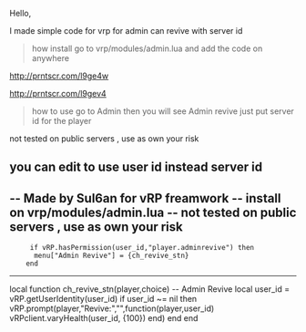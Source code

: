 Hello,

I made simple code for vrp for admin can revive with server id 

>how install 
go to vrp/modules/admin.lua and add the code on anywhere 

http://prntscr.com/l9ge4w

http://prntscr.com/l9gev4

> how to use 
go to Admin then you will see Admin revive just put server id for the player 

not tested on public servers , use as own your risk

you can edit to use user id instead server id
-----------------------------------------------------------------------------------------

-- Made by Sul6an for vRP freamwork
-- install on vrp/modules/admin.lua 
-- not tested on public servers , use as own your risk
-----------------------------------------------------------------------------------------
		 if vRP.hasPermission(user_id,"player.adminrevive") then
          menu["Admin Revive"] = {ch_revive_stn}
        end
-----------------------------------------------------------------------------------------
local function ch_revive_stn(player,choice) -- Admin Revive 
  local user_id = vRP.getUserIdentity(user_id)
  if user_id ~= nil then
    vRP.prompt(player,"Revive:","",function(player,user_id) 
	  	vRPclient.varyHealth(user_id, {100})
    end)
  end
end
		

